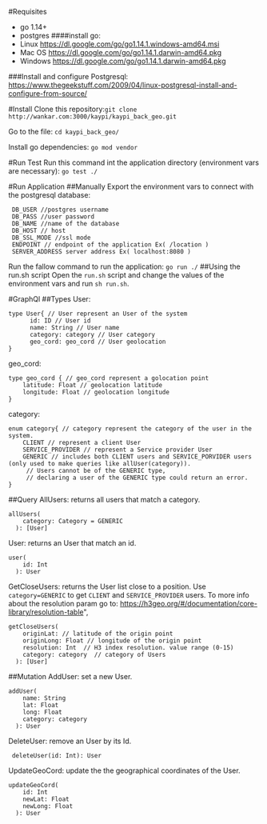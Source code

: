 #Requisites
- go 1.14+
- postgres
####install go:
- Linux https://dl.google.com/go/go1.14.1.windows-amd64.msi 
- Mac OS https://dl.google.com/go/go1.14.1.darwin-amd64.pkg
- Windows https://dl.google.com/go/go1.14.1.darwin-amd64.pkg

###Install and configure Postgresql:
https://www.thegeekstuff.com/2009/04/linux-postgresql-install-and-configure-from-source/

#Install
Clone this repository:``git clone http://wankar.com:3000/kaypi/kaypi_back_geo.git``

Go to the file:
``
cd kaypi_back_geo/
``

Install go dependencies: 
``
go mod vendor
``

#Run Test
Run this command int the application directory (environment vars are necessary):
``
go test ./
``

#Run Application
##Manually
Export the environment vars to connect with the postgresql database:

	 DB_USER //postgres username
	 DB_PASS //user password
	 DB_NAME //name of the database
	 DB_HOST // host
	 DB_SSL_MODE //ssl mode
	 ENDPOINT // endpoint of the application Ex( /location )
	 SERVER_ADDRESS server address Ex( localhost:8080 )
	 
Run the fallow command to run the application:	 ``go run ./``
##Using the run.sh script
Open the `run.sh` script and change the values of the environment vars and run `sh run.sh`.

#GraphQl
##Types
User: 
```
type User{ // User represent an User of the system
      id: ID // User id
      name: String // User name
      category: category // User category
      geo_cord: geo_cord // User geolocation
}
```

geo_cord:
```
type geo_cord { // geo_cord represent a golocation point
    latitude: Float // geolocation latitude
    longitude: Float // geolocation longitude
}
```

category:
```
enum category{ // category represent the category of the user in the system.
    CLIENT // represent a client User
    SERVICE_PROVIDER // represent a Service provider User
    GENERIC // includes both CLIENT users and SERVICE_PORVIDER users (only used to make queries like allUser(category)). 
     // Users cannot be of the GENERIC type,
     // declaring a user of the GENERIC type could return an error.
}
```

##Query
AllUsers: returns all users that match a category.

    allUsers(
        category: Category = GENERIC
      ): [User]
 
 
User: returns an User that match an id.

    user( 
        id: Int 
      ): User
    
 GetCloseUsers: returns the User list close to a position. Use `category=GENERIC` to get 
`CLIENT` and `SERVICE_PROVIDER` users. To more info about the resolution param go to: https://h3geo.org/#/documentation/core-library/resolution-table",

    getCloseUsers( 
        originLat: // latitude of the origin point
        originLong: Float // longitude of the origin point
        resolution: Int  // H3 index resolution. value range (0-15)
        category: category  // category of Users 
      ): [User]

##Mutation
AddUser: set a new User.
    
    addUser(
        name: String
        lat: Float
        long: Float
        category: category
      ): User
      
DeleteUser: remove an User by its Id.

     deleteUser(id: Int): User
     
UpdateGeoCord: update the the geographical coordinates of the User.

    updateGeoCord(
        id: Int
        newLat: Float
        newLong: Float
      ): User 